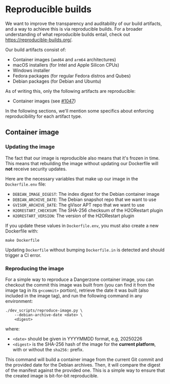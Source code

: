 # Reproducible builds

We want to improve the transparency and auditability of our build artifacts, and
a way to achieve this is via reproducible builds. For a broader understanding of
what reproducible builds entail, check out https://reproducible-builds.org/.

Our build artifacts consist of:
* Container images (`amd64` and `arm64` architectures)
* macOS installers (for Intel and Apple Silicon CPUs)
* Windows installer
* Fedora packages (for regular Fedora distros and Qubes)
* Debian packages (for Debian and Ubuntu)

As of writing this, only the following artifacts are reproducible:
* Container images (see [#1047](https://github.com/freedomofpress/dangerzone/issues/1047))

In the following sections, we'll mention some specifics about enforcing
reproducibility for each artifact type.

## Container image

### Updating the image

The fact that our image is reproducible also means that it's frozen in time.
This means that rebuilding the image without updating our Dockerfile will
**not** receive security updates.

Here are the necessary variables that make up our image in the `Dockerfile.env`
file:
* `DEBIAN_IMAGE_DIGEST`: The index digest for the Debian container image
* `DEBIAN_ARCHIVE_DATE`: The Debian snapshot repo that we want to use
* `GVISOR_ARCHIVE_DATE`: The gVisor APT repo that we want to use
* `H2ORESTART_CHECKSUM`: The SHA-256 checksum of the H2ORestart plugin
* `H2ORESTART_VERSION`: The version of the H2ORestart plugin

If you update these values in `Dockerfile.env`, you must also create a new
Dockerfile with:

```
make Dockerfile
```

Updating `Dockerfile` without bumping `Dockerfile.in` is detected and should
trigger a CI error.

### Reproducing the image

For a simple way to reproduce a Dangerzone container image, you can checkout the
commit this image was built from (you can find it from the image tag in its
`g<commit>` portion), retrieve the date it was built (also included in the image
tag), and run the following command in any environment:

```
./dev_scripts/reproduce-image.py \
    --debian-archive-date <date> \
    <digest>
```

where:
* `<date>` should be given in YYYYMMDD format, e.g, 20250226
* `<digest>` is the SHA-256 hash of the image for the **current platform**, with
  or without the `sha256:` prefix.

This command will build a container image from the current Git commit and the
provided date for the Debian archives. Then, it will compare the digest of the
manifest against the provided one. This is a simple way to ensure that the
created image is bit-for-bit reproducible.
